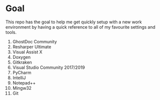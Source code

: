 # Goal
This repo has the goal to help me get quickly setup with a new work environment by having a quick reference to all of my favourite settings and tools.

1. GhostDoc Community
2. Resharper Ultimate
3. Visual Assist X
4. Doxygen
5. Gitkraken
6. Visual Studio Community 2017/2019
7. PyCharm
8. IntelliJ
9. Notepad++
10. Mingw32
11. Git